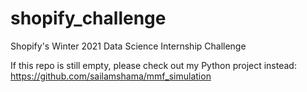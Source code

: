 # shopify_challenge
Shopify's Winter 2021 Data Science Internship Challenge


If this repo is still empty, please check out my Python project instead: https://github.com/sailamshama/mmf_simulation
